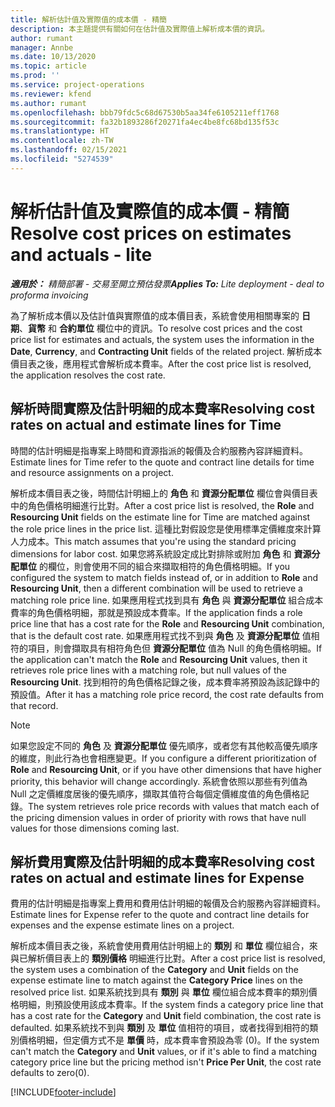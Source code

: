 ```yaml
---
title: 解析估計值及實際值的成本價 - 精簡
description: 本主題提供有關如何在估計值及實際值上解析成本價的資訊。
author: rumant
manager: Annbe
ms.date: 10/13/2020
ms.topic: article
ms.prod: ''
ms.service: project-operations
ms.reviewer: kfend
ms.author: rumant
ms.openlocfilehash: bbb79fdc5c68d67530b5aa34fe6105211eff1768
ms.sourcegitcommit: fa32b1893286f20271fa4ec4be8fc68bd135f53c
ms.translationtype: HT
ms.contentlocale: zh-TW
ms.lasthandoff: 02/15/2021
ms.locfileid: "5274539"
---
```

# <a name="resolve-cost-prices-on-estimates-and-actuals---lite"></a><span data-ttu-id="4e5c0-103">解析估計值及實際值的成本價 - 精簡</span><span class="sxs-lookup"><span data-stu-id="4e5c0-103">Resolve cost prices on estimates and actuals - lite</span></span>

<span data-ttu-id="4e5c0-104">_**適用於：** 精簡部署 - 交易至開立預估發票_</span><span class="sxs-lookup"><span data-stu-id="4e5c0-104">_**Applies To:** Lite deployment - deal to proforma invoicing_</span></span>

<span data-ttu-id="4e5c0-105">為了解析成本價以及估計值與實際值的成本價目表，系統會使用相關專案的 **日期**、**貨幣** 和 **合約單位** 欄位中的資訊。</span><span class="sxs-lookup"><span data-stu-id="4e5c0-105">To resolve cost prices and the cost price list for estimates and actuals, the system uses the information in the **Date**, **Currency**, and **Contracting Unit** fields of the related project.</span></span> <span data-ttu-id="4e5c0-106">解析成本價目表之後，應用程式會解析成本費率。</span><span class="sxs-lookup"><span data-stu-id="4e5c0-106">After the cost price list is resolved, the application resolves the cost rate.</span></span>

## <a name="resolving-cost-rates-on-actual-and-estimate-lines-for-time"></a><span data-ttu-id="4e5c0-107">解析時間實際及估計明細的成本費率</span><span class="sxs-lookup"><span data-stu-id="4e5c0-107">Resolving cost rates on actual and estimate lines for Time</span></span>

<span data-ttu-id="4e5c0-108">時間的估計明細是指專案上時間和資源指派的報價及合約服務內容詳細資料。</span><span class="sxs-lookup"><span data-stu-id="4e5c0-108">Estimate lines for Time refer to the quote and contract line details for time and resource assignments on a project.</span></span>

<span data-ttu-id="4e5c0-109">解析成本價目表之後，時間估計明細上的 **角色** 和 **資源分配單位** 欄位會與價目表中的角色價格明細進行比對。</span><span class="sxs-lookup"><span data-stu-id="4e5c0-109">After a cost price list is resolved, the **Role** and **Resourcing Unit** fields on the estimate line for Time are matched against the role price lines in the price list.</span></span> <span data-ttu-id="4e5c0-110">這種比對假設您是使用標準定價維度來計算人力成本。</span><span class="sxs-lookup"><span data-stu-id="4e5c0-110">This match assumes that you're using the standard pricing dimensions for labor cost.</span></span> <span data-ttu-id="4e5c0-111">如果您將系統設定成比對排除或附加 **角色** 和 **資源分配單位** 的欄位，則會使用不同的組合來擷取相符的角色價格明細。</span><span class="sxs-lookup"><span data-stu-id="4e5c0-111">If you configured the system to match fields instead of, or in addition to **Role** and **Resourcing Unit**, then a different combination will be used to retrieve a matching role price line.</span></span> <span data-ttu-id="4e5c0-112">如果應用程式找到具有 **角色** 與 **資源分配單位** 組合成本費率的角色價格明細，那就是預設成本費率。</span><span class="sxs-lookup"><span data-stu-id="4e5c0-112">If the application finds a role price line that has a cost rate for the **Role** and **Resourcing Unit** combination, that is the default cost rate.</span></span> <span data-ttu-id="4e5c0-113">如果應用程式找不到與 **角色** 及 **資源分配單位** 值相符的項目，則會擷取具有相符角色但 **資源分配單位** 值為 Null 的角色價格明細。</span><span class="sxs-lookup"><span data-stu-id="4e5c0-113">If the application can't match the **Role** and **Resourcing Unit** values, then it retrieves role price lines with a matching role, but null values of the **Resourcing Unit**.</span></span> <span data-ttu-id="4e5c0-114">找到相符的角色價格記錄之後，成本費率將預設為該記錄中的預設值。</span><span class="sxs-lookup"><span data-stu-id="4e5c0-114">After it has a matching role price record, the cost rate defaults from that record.</span></span> 

> [!NOTE]
> <span data-ttu-id="4e5c0-115">如果您設定不同的 **角色** 及 **資源分配單位** 優先順序，或者您有其他較高優先順序的維度，則此行為也會相應變更。</span><span class="sxs-lookup"><span data-stu-id="4e5c0-115">If you configure a different prioritization of **Role** and **Resourcing Unit**, or if you have other dimensions that have higher priority, this behavior will change accordingly.</span></span> <span data-ttu-id="4e5c0-116">系統會依照以那些有列值為 Null 之定價維度居後的優先順序，擷取其值符合每個定價維度值的角色價格記錄。</span><span class="sxs-lookup"><span data-stu-id="4e5c0-116">The system retrieves role price records with values that match each of the pricing dimension values in order of priority with rows that have null values for those dimensions coming last.</span></span>

## <a name="resolving-cost-rates-on-actual-and-estimate-lines-for-expense"></a><span data-ttu-id="4e5c0-117">解析費用實際及估計明細的成本費率</span><span class="sxs-lookup"><span data-stu-id="4e5c0-117">Resolving cost rates on actual and estimate lines for Expense</span></span>

<span data-ttu-id="4e5c0-118">費用的估計明細是指專案上費用和費用估計明細的報價及合約服務內容詳細資料。</span><span class="sxs-lookup"><span data-stu-id="4e5c0-118">Estimate lines for Expense refer to the quote and contract line details for expenses and the expense estimate lines on a project.</span></span>

<span data-ttu-id="4e5c0-119">解析成本價目表之後，系統會使用費用估計明細上的 **類別** 和 **單位** 欄位組合，來與已解析價目表上的 **類別價格** 明細進行比對。</span><span class="sxs-lookup"><span data-stu-id="4e5c0-119">After a cost price list is resolved, the system uses a combination of the **Category** and **Unit** fields on the expense estimate line to match against the **Category Price** lines on the resolved price list.</span></span> <span data-ttu-id="4e5c0-120">如果系統找到具有 **類別** 與 **單位** 欄位組合成本費率的類別價格明細，則預設使用該成本費率。</span><span class="sxs-lookup"><span data-stu-id="4e5c0-120">If the system finds a category price line that has a cost rate for the **Category** and **Unit** field combination, the cost rate is defaulted.</span></span> <span data-ttu-id="4e5c0-121">如果系統找不到與 **類別** 及 **單位** 值相符的項目，或者找得到相符的類別價格明細，但定價方式不是 **單價** 時，成本費率會預設為零 (0)。</span><span class="sxs-lookup"><span data-stu-id="4e5c0-121">If the system can't match the **Category** and **Unit** values, or if it's able to find a matching category price line but the pricing method isn't **Price Per Unit**, the cost rate defaults to zero(0).</span></span>


[!INCLUDE[footer-include](../../includes/footer-banner.md)]